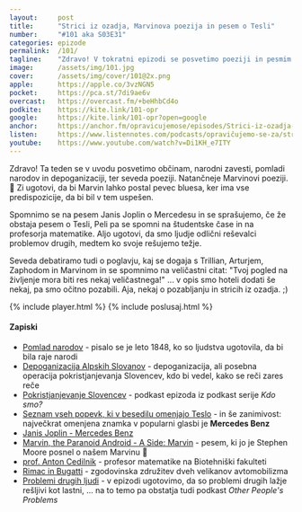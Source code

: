 ```yaml
---
layout: 	post
title:  	"Strici iz ozadja, Marvinova poezija in pesem o Tesli"
number: 	"#101 aka S03E31"
categories:	epizode
permalink:	/101/
tagline: 	"Zdravo! V tokratni epizodi se posvetimo poeziji in pesmim. Pa tudi stricem iz ozadja. In depoganizaciji."
image:		/assets/img/101.jpg
cover:		/assets/img/cover/101@2x.png
apple:		https://apple.co/3vzNGN5
pocket:		https://pca.st/7di9ae6v
overcast:	https://overcast.fm/+beHhbCd4o
podkite:	https://kite.link/101-opr
google:		https://kite.link/101-opr?open=google
anchor:		https://anchor.fm/opravicujemose/episodes/Strici-iz-ozadja--Marvinova-poezija-in-pesem-o-Tesli-e1hu06o
listen:		https://www.listennotes.com/podcasts/opravičujemo-se-za/strici-iz-ozadja-marvinova-AP7sfVRJhLY/embed/
youtube:	https://www.youtube.com/watch?v=Di1KH_e7ITY
---
```


Zdravo! Ta teden se v uvodu posvetimo občinam, narodni zavesti, pomladi narodov in depoganizaciji, ter seveda poeziji. Natančneje Marvinovi poeziji. 🤖 Zi ugotovi, da bi Marvin lahko postal pevec bluesa, ker ima vse predispozicije, da bi bil v tem uspešen. 

Spomnimo se na pesem Janis Joplin o Mercedesu in se sprašujemo, če že obstaja pesem o Tesli, Peli pa se spomni na študentske čase in na profesorja matematike. Aljo ugotovi, da smo ljudje odlični reševalci problemov drugih, medtem ko svoje rešujemo težje. 

Seveda debatiramo tudi o poglavju, kaj se dogaja s Trillian, Arturjem, Zaphodom in Marvinom in se spomnimo na veličastni citat: "Tvoj pogled na življenje mora biti res nekaj veličastnega!" ... v opis smo hoteli dodati še nekaj, pa smo očitno pozabili. Aja, nekaj o pozabljanju in stricih iz ozadja. ;)  

{% include player.html %}
{% include poslusaj.html %}

<!--break-->

#### Zapiski

- [Pomlad narodov](https://sl.wikipedia.org/wiki/Revolucije_leta_1848) - pisalo se je leto 1848, ko so ljudstva ugotovila, da bi bila raje narodi
- [Depoganizacija Alpskih Slovanov](https://sl.wikipedia.org/wiki/Revolucije_leta_1848) - depoganizacija, ali posebna operacija pokristjanjevanja Slovencev, kdo bi vedel, kako se reči zares reče
- [Pokristjanjevanje Slovencev](https://ars.rtvslo.si/2022/03/kdo-smo-123/) - podkast epizoda iz podkast serije _Kdo smo?_ 
- [Seznam vseh popevk, ki v besedilu omenjajo Teslo](https://mashable.com/article/tesla-lyrics-mentions-spotify-playlist) - in še zanimivost: največkrat omenjena znamka v popularni glasbi je **Mercedes Benz** 
- [Janis Joplin - Mercedes Benz](https://www.youtube.com/watch?v=-H7YULkiLIA)
- [Marvin, the Paranoid Android - A Side: Marvin](https://www.youtube.com/watch?v=hTXOW_jJdKE) - pesem, ki jo je Stephen Moore posnel o našem Marvinu 🤖
- [prof. Anton Cedilnik](http://profesorji.net/profesor/bf/uni/anton-cedilnik) - profesor matematike na Biotehniški fakulteti
- [Rimac in Bugatti](https://www.rimac-automobili.com/media/press-releases/rimac-and-bugatti-combine-forces-in-historic-new-venture/) - zgodovinska združitev dveh velikanov avtomobilizma 
- [Problemi drugih ljudi](https://www.cbc.ca/listen/cbc-podcasts/186-other-peoples-problems) - v epizodi ugotovimo, da so problemi drugih lažje rešljivi kot lastni, ... na to temo pa obstatja tudi podkast _Other People's Problems_ 